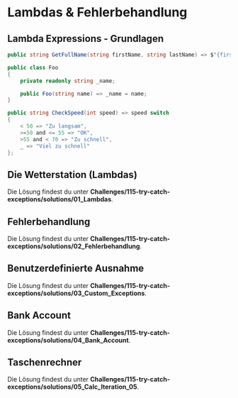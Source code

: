 # Lambdas & Fehlerbehandlung

## Lambda Expressions - Grundlagen

```csharp
public string GetFullName(string firstName, string lastName) => $"{firstName} {lastName}";
```

```csharp
public class Foo
{
    private readonly string _name;

    public Foo(string name) => _name = name;
}
```

```csharp
public string CheckSpeed(int speed) => speed switch
{
    < 50 => "Zu langsam",
    >=50 and <= 55 => "OK",
    >55 and < 70 => "Zu schnell",
    _ => "Viel zu schnell"
};
```

## Die Wetterstation (Lambdas)

Die Lösung findest du unter **Challenges/115-try-catch-exceptions/solutions/01_Lambdas**.

## Fehlerbehandlung

Die Lösung findest du unter **Challenges/115-try-catch-exceptions/solutions/02_Fehlerbehandlung**.

## Benutzerdefinierte Ausnahme

Die Lösung findest du unter **Challenges/115-try-catch-exceptions/solutions/03_Custom_Exceptions**.

## Bank Account

Die Lösung findest du unter **Challenges/115-try-catch-exceptions/solutions/04_Bank_Account**.

## Taschenrechner

Die Lösung findest du unter **Challenges/115-try-catch-exceptions/solutions/05_Calc_Iteration_05**.